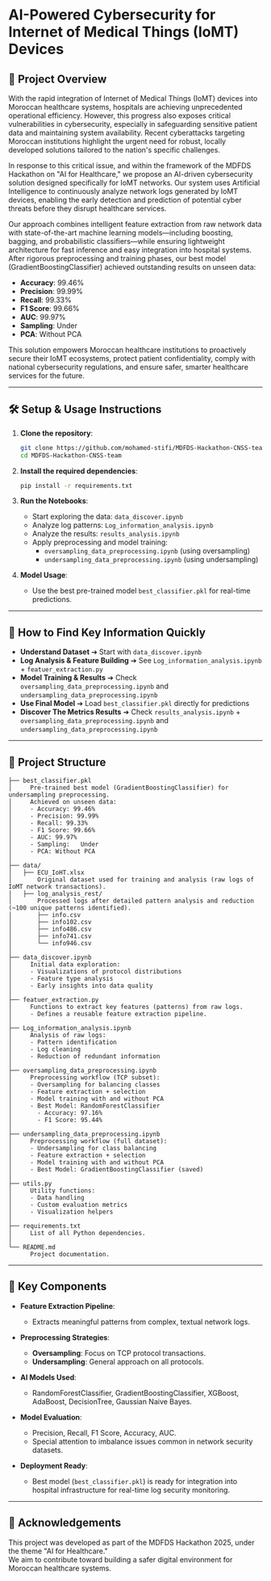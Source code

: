 # AI-Powered Cybersecurity for Internet of Medical Things (IoMT) Devices

## 🚀 Project Overview

With the rapid integration of Internet of Medical Things (IoMT) devices into Moroccan healthcare systems, hospitals are achieving unprecedented operational efficiency. However, this progress also exposes critical vulnerabilities in cybersecurity, especially in safeguarding sensitive patient data and maintaining system availability. Recent cyberattacks targeting Moroccan institutions highlight the urgent need for robust, locally developed solutions tailored to the nation's specific challenges.

In response to this critical issue, and within the framework of the MDFDS Hackathon on "AI for Healthcare," we propose an AI-driven cybersecurity solution designed specifically for IoMT networks. Our system uses Artificial Intelligence to continuously analyze network logs generated by IoMT devices, enabling the early detection and prediction of potential cyber threats before they disrupt healthcare services.

Our approach combines intelligent feature extraction from raw network data with state-of-the-art machine learning models—including boosting, bagging, and probabilistic classifiers—while ensuring lightweight architecture for fast inference and easy integration into hospital systems. After rigorous preprocessing and training phases, our best model (GradientBoostingClassifier) achieved outstanding results on unseen data:
- **Accuracy**: 99.46%
- **Precision**: 99.99%
- **Recall**: 99.33%
- **F1 Score**: 99.66%
- **AUC**: 99.97%
- **Sampling**:	Under
- **PCA**: Without PCA

This solution empowers Moroccan healthcare institutions to proactively secure their IoMT ecosystems, protect patient confidentiality, comply with national cybersecurity regulations, and ensure safer, smarter healthcare services for the future.

---

## 🛠️ Setup & Usage Instructions

1. **Clone the repository**:
   ```bash
   git clone https://github.com/mohamed-stifi/MDFDS-Hackathon-CNSS-team.git
   cd MDFDS-Hackathon-CNSS-team
   ```

2. **Install the required dependencies**:
   ```bash
   pip install -r requirements.txt
   ```

3. **Run the Notebooks**:
   - Start exploring the data: `data_discover.ipynb`
   - Analyze log patterns: `Log_information_analysis.ipynb`
   - Analyze the results: `results_analysis.ipynb`
   - Apply preprocessing and model training:
     - `oversampling_data_preprocessing.ipynb` (using oversampling)
     - `undersampling_data_preprocessing.ipynb` (using undersampling)

4. **Model Usage**:
   - Use the best pre-trained model `best_classifier.pkl` for real-time predictions.

---

## 🎯 How to Find Key Information Quickly

- **Understand Dataset** ➔ Start with `data_discover.ipynb`
- **Log Analysis & Feature Building** ➔ See `Log_information_analysis.ipynb` + `featuer_extraction.py`
- **Model Training & Results** ➔ Check `oversampling_data_preprocessing.ipynb` and `undersampling_data_preprocessing.ipynb`
- **Use Final Model** ➔ Load `best_classifier.pkl` directly for predictions
- **Discover The Metrics Results** ➔ Check  `results_analysis.ipynb` + `oversampling_data_preprocessing.ipynb` and `undersampling_data_preprocessing.ipynb`

---

## 🧩 Project Structure

```plaintext
├── best_classifier.pkl 
│     Pre-trained best model (GradientBoostingClassifier) for undersampling preprocessing.
│     Achieved on unseen data:
│     - Accuracy: 99.46%
│     - Precision: 99.99%
│     - Recall: 99.33%
│     - F1 Score: 99.66%
│     - AUC: 99.97%
│     - Sampling:	Under
│     - PCA: Without PCA
│
├── data/
│   ├── ECU_IoHT.xlsx
│       Original dataset used for training and analysis (raw logs of IoMT network transactions).
│   ├── log_analysis_rest/
│       Processed logs after detailed pattern analysis and reduction (~100 unique patterns identified).
│       ├── info.csv
│       ├── info102.csv
│       ├── info486.csv
│       ├── info741.csv
│       └── info946.csv
│
├── data_discover.ipynb
│     Initial data exploration:
│     - Visualizations of protocol distributions
│     - Feature type analysis
│     - Early insights into data quality
│
├── featuer_extraction.py
│     Functions to extract key features (patterns) from raw logs.
│     - Defines a reusable feature extraction pipeline.
│
├── Log_information_analysis.ipynb
│     Analysis of raw logs:
│     - Pattern identification
│     - Log cleaning
│     - Reduction of redundant information
│
├── oversampling_data_preprocessing.ipynb
│     Preprocessing workflow (TCP subset):
│     - Oversampling for balancing classes
│     - Feature extraction + selection
│     - Model training with and without PCA
│     - Best Model: RandomForestClassifier
│       - Accuracy: 97.16%
│       - F1 Score: 95.44%
│
├── undersampling_data_preprocessing.ipynb
│     Preprocessing workflow (full dataset):
│     - Undersampling for class balancing
│     - Feature extraction + selection
│     - Model training with and without PCA
│     - Best Model: GradientBoostingClassifier (saved)
│
├── utils.py
│     Utility functions:
│     - Data handling
│     - Custom evaluation metrics
│     - Visualization helpers
│
├── requirements.txt
│     List of all Python dependencies.
│
└── README.md
      Project documentation.
```

---

## 🧠 Key Components

- **Feature Extraction Pipeline**:
  - Extracts meaningful patterns from complex, textual network logs.
  
- **Preprocessing Strategies**:
  - **Oversampling**: Focus on TCP protocol transactions.
  - **Undersampling**: General approach on all protocols.

- **AI Models Used**:
  - RandomForestClassifier, GradientBoostingClassifier, XGBoost, AdaBoost, DecisionTree, Gaussian Naive Bayes.

- **Model Evaluation**:
  - Precision, Recall, F1 Score, Accuracy, AUC.
  - Special attention to imbalance issues common in network security datasets.

- **Deployment Ready**:
  - Best model (`best_classifier.pkl`) is ready for integration into hospital infrastructure for real-time log security monitoring.

---

## 🤝 Acknowledgements
This project was developed as part of the MDFDS Hackathon 2025, under the theme "AI for Healthcare."  
We aim to contribute toward building a safer digital environment for Moroccan healthcare systems.
